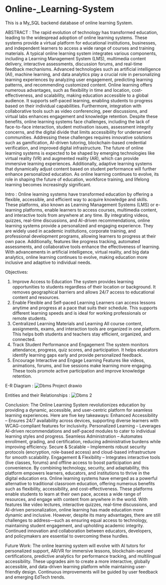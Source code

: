 # Online-_Learning-System
This is a My_SQL backend database of online learning System.  

ABSTRACT :
The rapid evolution of technology has transformed education, leading to the widespread adoption of online learning systems. These systems provide a virtual platform for educational institutions, businesses, and independent learners to access a wide range of courses and training materials. A typical online learning system integrates various components, including a Learning Management System (LMS), multimedia content delivery, interactive assessments, discussion forums, and real-time feedback mechanisms. Advanced technologies such as artificial intelligence (AI), machine learning, and data analytics play a crucial role in personalizing learning experiences by analyzing user engagement, predicting learning patterns, and recommending customized content.
                 Online learning offers numerous advantages, such as flexibility in time and location, cost-effectiveness, and scalability, making education accessible to a global audience. It supports self-paced learning, enabling students to progress based on their individual capabilities. Furthermore, integration with collaborative tools such as video conferencing, peer discussions, and virtual labs enhances engagement and knowledge retention.
               Despite these benefits, online learning systems face challenges, including the lack of face-to-face interaction, student motivation issues, assessment integrity concerns, and the digital divide that limits accessibility for underserved communities. Addressing these challenges requires innovative solutions such as gamification, AI-driven tutoring, blockchain-based credential verification, and improved digital infrastructure.
               The future of online learning systems is expected to be shaped by emerging technologies like virtual reality (VR) and augmented reality (AR), which can provide immersive learning experiences. Additionally, adaptive learning systems that dynamically adjust content based on student performance will further enhance personalized education. As online learning continues to evolve, its role in shaping the future of education, workforce training, and lifelong learning becomes increasingly significant.
               
Intro :
Online learning systems have transformed education by offering a flexible, accessible, and efficient way to acquire knowledge and skills. These platforms, also known as Learning Management Systems (LMS) or e-learning platforms, enable learners to access courses, multimedia content, and interactive tools from anywhere at any time. By integrating videos, quizzes, real-time discussions, and AI-driven recommendations, online learning systems provide a personalized and engaging experience. They are widely used in academic institutions, corporate training, and professional development programs, allowing learners to progress at their own pace. Additionally, features like progress tracking, automated assessments, and collaborative tools enhance the effectiveness of learning. With advancements in artificial intelligence, virtual reality, and big data analytics, online learning continues to evolve, making education more inclusive and adaptive to individual needs.

Objectives:
1.	Improve Access to Education
  The system provides learning opportunities to students regardless of their location or background.
  It removes geographical barriers and allows 24/7 access to educational content and resources.
2.	Enable Flexible and Self-paced Learning
   Learners can access lessons anytime and progress at a pace that suits their schedule.
   This supports different learning speeds and is ideal for working professionals or remote students.
3.	Centralized Learning Materials and Learning
   All course content, assignments, exams, and interaction tools are organized in one platform.
   This helps both students and teachers stay efficient, organized, and connected.
4.	Track Student Performance and Engagement
   The system monitors attendance, progress, quiz scores, and participation.
   It helps educators identify learning gaps early and provide personalized feedback.
5.	Encourage Interactive and Engage Learning
   Features like videos, animations, forums, and live sessions make learning more engaging.
   These tools promote active participation and improve knowledge retention.

E-R Diagram :
![Dbms Project drawio](https://github.com/user-attachments/assets/c7043868-dbdb-4bac-936c-ac748f1b0efb)

Entities and their Relationships :
![Dbms 2](https://github.com/user-attachments/assets/f56518e1-8c67-4ea8-ada0-2190c803c04a)

Conclusion:
The Online Learning System revolutionizes education by providing a dynamic, accessible, and user-centric platform for seamless learning experiences. Here are five key takeaways:
Enhanced Accessibility – Ensures 24/7 availability across devices, supporting diverse learners with WCAG-compliant features for inclusivity.
Personalized Learning – Leverages AI-driven recommendations and self-paced modules to cater to individual learning styles and progress.
Seamless Administration – Automates enrollment, grading, and certification, reducing administrative burdens while improving efficiency.
Secure & Scalable – Implements robust security protocols (encryption, role-based access) and cloud-based infrastructure for smooth scalability.
Engagement & Flexibility – Integrates interactive tools (live classes, forums) and offline access to boost participation and convenience.
By combining technology, security, and adaptability, this platform empowers learners, educators, and institutions to thrive in the digital education era. 
Online learning systems have emerged as a powerful alternative to traditional classroom education, offering numerous benefits such as flexibility, accessibility, and cost-effectiveness. These platforms enable students to learn at their own pace, access a wide range of resources, and engage with content from anywhere in the world. With features like video lectures, interactive quizzes, real-time discussions, and AI-driven personalization, online learning has made education more dynamic and inclusive.
However, despite its many advantages, there are still challenges to address—such as ensuring equal access to technology, maintaining student engagement, and upholding academic integrity. Continued innovation and collaboration between educators, developers, and policymakers are essential to overcoming these hurdles.

 Future Work:
The online learning system will evolve with AI tutors for personalized support, AR/VR for immersive lessons, blockchain-secured certifications, predictive analytics for performance tracking, and multilingual accessibility. These upgrades aim to create a more interactive, globally accessible, and data-driven learning platform while maintaining user-friendly design. Continuous improvements will be guided by user feedback and emerging EdTech trends. 

